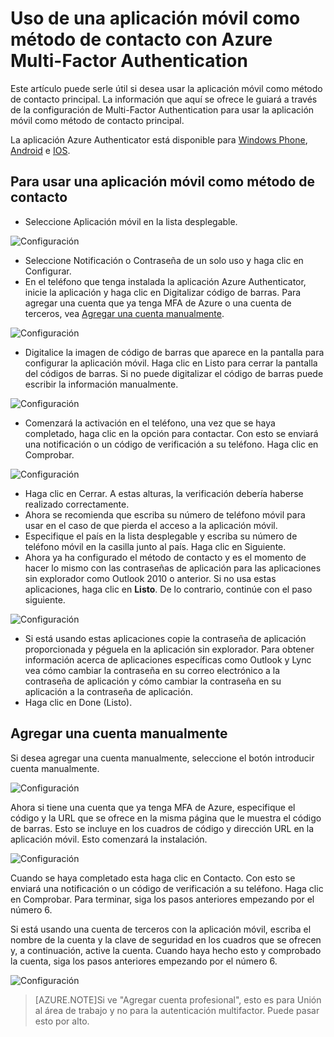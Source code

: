 <properties 
	pageTitle="Uso de una aplicación móvil como método de contacto con Azure MFA" 
	description="Esta página mostrará a los usuarios cómo utilizar la aplicación móvil como método de contacto principal para Azure MFA." 
	services="multi-factor-authentication" 
	documentationCenter="" 
	authors="billmath" 
	manager="terrylan" 
	editor="bryanla"/>

<tags 
	ms.service="multi-factor-authentication" 
	ms.workload="identity" 
	ms.tgt_pltfrm="na" 
	ms.devlang="na" 
	ms.topic="article" 
	ms.date="07/21/2015" 
	ms.author="billmath"/>

# Uso de una aplicación móvil como método de contacto con Azure Multi-Factor Authentication

Este artículo puede serle útil si desea usar la aplicación móvil como método de contacto principal. La información que aquí se ofrece le guiará a través de la configuración de Multi-Factor Authentication para usar la aplicación móvil como método de contacto principal.

La aplicación Azure Authenticator está disponible para [Windows Phone](http://www.windowsphone.com/es-es/store/app/azure-authenticator/03a5b2bf-6066-418f-b569-e8aecbc06e50), [Android](https://play.google.com/store/apps/details?id=com.azure.authenticator) e [IOS](https://itunes.apple.com/us/app/azure-authenticator/id983156458).

## Para usar una aplicación móvil como método de contacto


- Seleccione Aplicación móvil en la lista desplegable.


![Configuración](./media/multi-factor-authentication-end-user-first-time-mobile-app/mobileapp.png)

- Seleccione Notificación o Contraseña de un solo uso y haga clic en Configurar.
- En el teléfono que tenga instalada la aplicación Azure Authenticator, inicie la aplicación y haga clic en Digitalizar código de barras. Para agregar una cuenta que ya tenga MFA de Azure o una cuenta de terceros, vea [Agregar una cuenta manualmente](#adding-an-account-manually).

![Configuración](./media/multi-factor-authentication-end-user-first-time-mobile-app/scan.png)

- Digitalice la imagen de código de barras que aparece en la pantalla para configurar la aplicación móvil. Haga clic en Listo para cerrar la pantalla del códigos de barras. Si no puede digitalizar el código de barras puede escribir la información manualmente.

![Configuración](./media/multi-factor-authentication-end-user-first-time-mobile-app/barcode.png)

- Comenzará la activación en el teléfono, una vez que se haya completado, haga clic en la opción para contactar. Con esto se enviará una notificación o un código de verificación a su teléfono. Haga clic en Comprobar.

![Configuración](./media/multi-factor-authentication-end-user-first-time-mobile-app/verify.png)

- Haga clic en Cerrar. A estas alturas, la verificación debería haberse realizado correctamente.
- Ahora se recomienda que escriba su número de teléfono móvil para usar en el caso de que pierda el acceso a la aplicación móvil.
- Especifique el país en la lista desplegable y escriba su número de teléfono móvil en la casilla junto al país. Haga clic en Siguiente.
- Ahora ya ha configurado el método de contacto y es el momento de hacer lo mismo con las contraseñas de aplicación para las aplicaciones sin explorador como Outlook 2010 o anterior. Si no usa estas aplicaciones, haga clic en **Listo**. De lo contrario, continúe con el paso siguiente.

![Configuración](./media/multi-factor-authentication-end-user-first-time-mobile-app/step4.png)

- Si está usando estas aplicaciones copie la contraseña de aplicación proporcionada y péguela en la aplicación sin explorador. Para obtener información acerca de aplicaciones específicas como Outlook y Lync vea cómo cambiar la contraseña en su correo electrónico a la contraseña de aplicación y cómo cambiar la contraseña en su aplicación a la contraseña de aplicación.
- Haga clic en Done (Listo).


## Agregar una cuenta manualmente
Si desea agregar una cuenta manualmente, seleccione el botón introducir cuenta manualmente.

![Configuración](./media/multi-factor-authentication-end-user-first-time-mobile-app/addaccount.png)

Ahora si tiene una cuenta que ya tenga MFA de Azure, especifique el código y la URL que se ofrece en la misma página que le muestra el código de barras. Esto se incluye en los cuadros de código y dirección URL en la aplicación móvil. Esto comenzará la instalación.

![Configuración](./media/multi-factor-authentication-end-user-first-time-mobile-app/barcode2.png)

Cuando se haya completado esta haga clic en Contacto. Con esto se enviará una notificación o un código de verificación a su teléfono. Haga clic en Comprobar. Para terminar, siga los pasos anteriores empezando por el número 6.

Si está usando una cuenta de terceros con la aplicación móvil, escriba el nombre de la cuenta y la clave de seguridad en los cuadros que se ofrecen y, a continuación, active la cuenta. Cuando haya hecho esto y comprobado la cuenta, siga los pasos anteriores empezando por el número 6.


![Configuración](./media/multi-factor-authentication-end-user-first-time-mobile-app/add3rdparty.png)

>[AZURE.NOTE]Si ve "Agregar cuenta profesional", esto es para Unión al área de trabajo y no para la autenticación multifactor. Puede pasar esto por alto.
 

<!---HONumber=August15_HO6-->